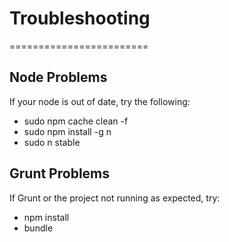 # Troubleshooting
========================

## Node Problems

If your node is out of date, try the following:

 * sudo npm cache clean -f
 * sudo npm install -g n
 * sudo n stable

## Grunt Problems

If Grunt or the project not running as expected, try:

 * npm install
 * bundle